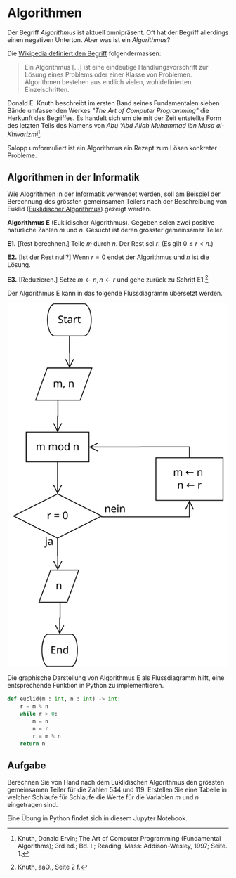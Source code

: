 # Algorithmen

Der Begriff *Algorithmus* ist aktuell omnipräsent. Oft hat der Begriff
allerdings einen negativen Unterton. Aber was ist ein *Algorithmus*?

Die 
[Wikipedia definiert den Begriff](https://de.wikipedia.org/wiki/Algorithmus) 
folgendermassen:

>Ein Algorithmus [...] ist eine eindeutige Handlungsvorschrift zur Lösung
>eines Problems oder einer Klasse von Problemen. Algorithmen bestehen aus
>endlich vielen, wohldefinierten Einzelschritten. 

Donald E. Knuth beschreibt im ersten Band seines Fundamentalen sieben
Bände umfassenden Werkes *"The Art of Computer Programming"* die
Herkunft des Begriffes. Es handelt sich um die mit der Zeit entstellte
Form des letzten Teils des Namens von *Abu 'Abd Allah Muhammad ibn Musa
al-Khwarizmi*[^1].

Salopp umformuliert ist ein Algorithmus ein Rezept zum Lösen konkreter
Probleme. 

## Algorithmen in der Informatik

Wie Alogrithmen in der Informatik verwendet werden, soll am Beispiel der
Berechnung des grössten gemeinsamen Teilers nach der Beschreibung von
Euklid ([Euklidischer
Algorithmus](https://de.wikipedia.org/wiki/Euklidischer_Algorithmus))
gezeigt werden.

**Algorithmus E** (Euklidischer Algorithmus). Gegeben seien zwei
positive natürliche Zahlen $m$ und $n$. Gesucht ist deren grösster
gemeinsamer Teiler.

**E1.** \[Rest berechnen.\] Teile $m$ durch $n$. Der Rest sei $r$. (Es
gilt $0 \leq r < n$.)  

**E2.** \[Ist der Rest null?\] Wenn $r = 0$ endet der Algorithmus und
$n$ ist die Lösung.

**E3.** \[Reduzieren.\] Setze $m \leftarrow n, n \leftarrow r$ und gehe
zurück zu Schritt E1.[^2]

Der Algorithmus E kann in das folgende Flussdiagramm übersetzt werden.

![Flussdiagramm Algorithmus E](Algorithmus_E.svg)

Die graphische Darstellung von Algorithmus E als Flussdiagramm hilft,
eine entsprechende Funktion in Python zu implementieren.

```Python
def euclid(m : int, n : int) -> int:
    r = m % n
    while r > 0:
        m = n
        n = r
        r = m % n
    return n
```

## Aufgabe

Berechnen Sie von Hand nach dem Euklidischen Algorithmus den grössten
gemeinsamen Teiler für die Zahlen 544 und 119.  Erstellen Sie eine
Tabelle in welcher Schlaufe für Schlaufe die Werte für die Variablen $m$
und $n$ eingetragen sind.


Eine Übung in Python findet sich in diesem Jupyter Notebook.


[^1]: Knuth, Donald Ervin; The Art of Computer Programming (Fundamental
    Algorithms); 3rd ed.; Bd. I.; Reading, Mass: Addison-Wesley, 1997;
    Seite. 1.
    
[^2]: Knuth, aaO., Seite 2 f.
